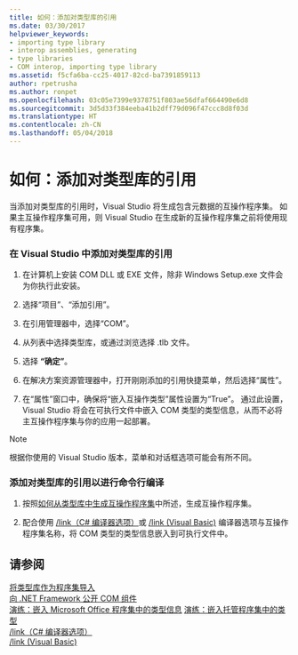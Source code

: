 ```yaml
---
title: 如何：添加对类型库的引用
ms.date: 03/30/2017
helpviewer_keywords:
- importing type library
- interop assemblies, generating
- type libraries
- COM interop, importing type library
ms.assetid: f5cfa6ba-cc25-4017-82cd-ba7391859113
author: rpetrusha
ms.author: ronpet
ms.openlocfilehash: 03c05e7399e9378751f803ae56dfaf664490e6d8
ms.sourcegitcommit: 3d5d33f384eeba41b2dff79d096f47ccc8d8f03d
ms.translationtype: HT
ms.contentlocale: zh-CN
ms.lasthandoff: 05/04/2018
---
```

# <a name="how-to-add-references-to-type-libraries"></a>如何：添加对类型库的引用
当添加对类型库的引用时，Visual Studio 将生成包含元数据的互操作程序集。 如果主互操作程序集可用，则 Visual Studio 在生成新的互操作程序集之前将使用现有程序集。  
  
### <a name="to-add-a-reference-to-a-type-library-in-visual-studio"></a>在 Visual Studio 中添加对类型库的引用  
  
1.  在计算机上安装 COM DLL 或 EXE 文件，除非 Windows Setup.exe 文件会为你执行此安装。  
  
2.  选择“项目”、“添加引用”。  
  
3.  在引用管理器中，选择“COM”。  
  
4.  从列表中选择类型库，或通过浏览选择 .tlb 文件。  
  
5.  选择 **“确定”**。  
  
6.  在解决方案资源管理器中，打开刚刚添加的引用快捷菜单，然后选择“属性”。  
  
7.  在“属性”窗口中，确保将“嵌入互操作类型”属性设置为“True”。 通过此设置，Visual Studio 将会在可执行文件中嵌入 COM 类型的类型信息，从而不必将主互操作程序集与你的应用一起部署。  
  
> [!NOTE]
>  根据你使用的 Visual Studio 版本，菜单和对话框选项可能会有所不同。  
  
### <a name="to-add-a-reference-to-a-type-library-for-command-line-compilation"></a>添加对类型库的引用以进行命令行编译  
  
1.  按照[如何从类型库中生成互操作程序集](how-to-generate-interop-assemblies-from-type-libraries.md)中所述，生成互操作程序集。  
  
2.  配合使用 [/link（C# 编译器选项）](../../csharp/language-reference/compiler-options/link-compiler-option.md)或 [/link (Visual Basic)](../../visual-basic/reference/command-line-compiler/link.md) 编译器选项与互操作程序集名称，将 COM 类型的类型信息嵌入到可执行文件中。  
  
## <a name="see-also"></a>请参阅  
 [将类型库作为程序集导入](importing-a-type-library-as-an-assembly.md)  
 [向 .NET Framework 公开 COM 组件](exposing-com-components.md)  
 [演练：嵌入 Microsoft Office 程序集中的类型信息](https://msdn.microsoft.com/library/85b55e05-bc5e-4665-b6ae-e1ada9299fd3(v=vs.100))  
 [演练：嵌入托管程序集中的类型](https://msdn.microsoft.com/library/b28ec92c-1867-4847-95c0-61adfe095e21)  
 [/link（C# 编译器选项）](../../csharp/language-reference/compiler-options/link-compiler-option.md)  
 [/link (Visual Basic)](../../visual-basic/reference/command-line-compiler/link.md)
